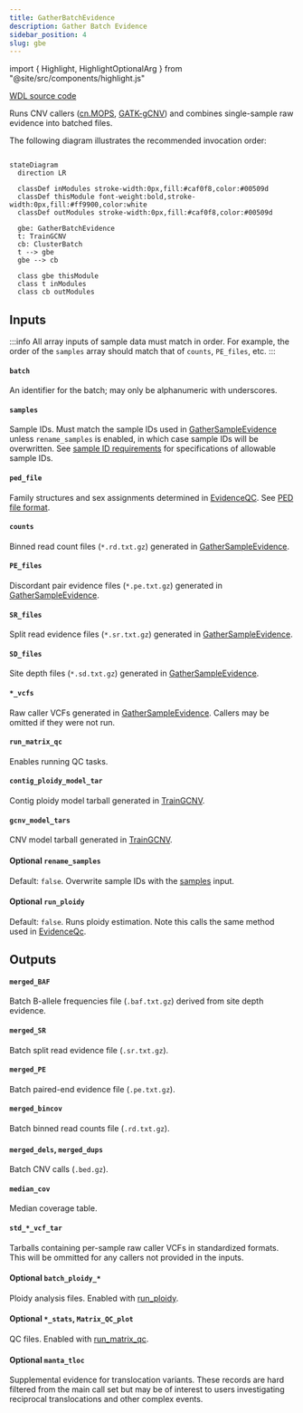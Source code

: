 ```yaml
---
title: GatherBatchEvidence
description: Gather Batch Evidence
sidebar_position: 4
slug: gbe
---
```


import { Highlight, HighlightOptionalArg } from "@site/src/components/highlight.js"

[WDL source code](https://github.com/broadinstitute/gatk-sv/blob/main/wdl/GatherBatchEvidence.wdl)

Runs CNV callers ([cn.MOPS](https://academic.oup.com/nar/article/40/9/e69/1136601), [GATK-gCNV](https://github.com/broadinstitute/gatk)) 
and combines single-sample raw evidence into batched files.

The following diagram illustrates the recommended invocation order:

```mermaid

stateDiagram
  direction LR
  
  classDef inModules stroke-width:0px,fill:#caf0f8,color:#00509d
  classDef thisModule font-weight:bold,stroke-width:0px,fill:#ff9900,color:white
  classDef outModules stroke-width:0px,fill:#caf0f8,color:#00509d

  gbe: GatherBatchEvidence
  t: TrainGCNV
  cb: ClusterBatch
  t --> gbe
  gbe --> cb
  
  class gbe thisModule
  class t inModules
  class cb outModules
```

## Inputs

:::info
All array inputs of sample data must match in order. For example, the order of the `samples` array should match that of
`counts`, `PE_files`, etc.
:::

#### `batch`
An identifier for the batch; may only be alphanumeric with underscores.

#### `samples`
Sample IDs. Must match the sample IDs used in [GatherSampleEvidence](./gse#sample_id) unless `rename_samples` is enabled, in 
which case sample IDs will be overwritten. See [sample ID requirements](/docs/gs/inputs#sampleids) for specifications 
of allowable sample IDs.

#### `ped_file`
Family structures and sex assignments determined in [EvidenceQC](./eqc). See [PED file format](/docs/gs/inputs#ped-format).

#### `counts`
Binned read count files (`*.rd.txt.gz`) generated in [GatherSampleEvidence](./gse#coverage-counts).

#### `PE_files`
Discordant pair evidence files (`*.pe.txt.gz`) generated in [GatherSampleEvidence](./gse#pesr-disc).

#### `SR_files`
Split read evidence files (`*.sr.txt.gz`) generated in [GatherSampleEvidence](./gse#pesr-split).

#### `SD_files`
Site depth files (`*.sd.txt.gz`) generated in [GatherSampleEvidence](./gse#pesr-sd).

#### `*_vcfs`
Raw caller VCFs generated in [GatherSampleEvidence](./gse#outputs). Callers may be omitted if they were not run.

#### `run_matrix_qc`
Enables running QC tasks.

#### `contig_ploidy_model_tar`
Contig ploidy model tarball generated in [TrainGCNV](./gcnv#cohort_contig_ploidy_model_tar).

#### `gcnv_model_tars`
CNV model tarball generated in [TrainGCNV](./gcnv#cohort_gcnv_model_tars).

#### <HighlightOptionalArg>Optional</HighlightOptionalArg> `rename_samples`
Default: `false`. Overwrite sample IDs with the [samples](#samples) input.

#### <HighlightOptionalArg>Optional</HighlightOptionalArg> `run_ploidy`
Default: `false`. Runs ploidy estimation. Note this calls the same method used in [EvidenceQc](./eqc).

## Outputs

#### `merged_BAF`
Batch B-allele frequencies file (`.baf.txt.gz`) derived from site depth evidence.

#### `merged_SR`
Batch split read evidence file (`.sr.txt.gz`).

#### `merged_PE`
Batch paired-end evidence file (`.pe.txt.gz`).

#### `merged_bincov`
Batch binned read counts file (`.rd.txt.gz`).

#### `merged_dels`, `merged_dups`
Batch CNV calls (`.bed.gz`).

#### `median_cov`
Median coverage table.

#### `std_*_vcf_tar`
Tarballs containing per-sample raw caller VCFs in standardized formats. This will be ommitted for any callers not 
provided in the inputs.

#### <HighlightOptionalArg>Optional</HighlightOptionalArg>  `batch_ploidy_*`
Ploidy analysis files. Enabled with [run_ploidy](#optional-run_ploidy).

#### <HighlightOptionalArg>Optional</HighlightOptionalArg>  `*_stats`, `Matrix_QC_plot`
QC files. Enabled with [run_matrix_qc](#run_matrix_qc).

#### <HighlightOptionalArg>Optional</HighlightOptionalArg>  `manta_tloc`
Supplemental evidence for translocation variants. These records are hard filtered from the main call set but may be of 
interest to users investigating reciprocal translocations and other complex events.



